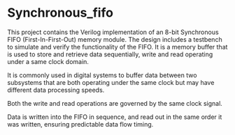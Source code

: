 # Synchronous_fifo
This project contains the Verilog implementation of an 8-bit Synchronous FIFO (First-In-First-Out) memory module. The design includes a testbench to simulate and verify the functionality of the FIFO.
It is a memory buffer that is used to store and retrieve data sequentially, write and read operating under a same clock domain.

It is commonly used in digital systems to buffer data between two subsystems that are both operating under the same clock but may have different data processing speeds.

Both the write and read operations are governed by the same clock signal.

Data is written into the FIFO in sequence, and read out in the same order it was written, ensuring predictable data flow timing.
